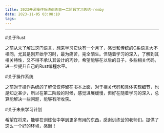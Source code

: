 ```yaml
---
title: 2023开源操作系统训练营一二阶段学习总结-remby
date: 2023-11-05 03:08:10
tags:
---
```

---
#关于Rust    

之前从未了解过这门语言，想来学习它快有一个月了，感觉和传统的C系语言大不相同，尤其是刚开始学习时，最为痛苦，完全陌生。但随着学习的深入，了解到其相关特性，又不得不承认其设计的巧妙，希望能够在以后的日子，多些相关代码，进一步提升自己的Rust编程水平。  

#关于操作系统  

之前对于操作系统的了解仅仅停留在书本上面，对于相关代码和具体实现细节，也是知之甚少，所以在第二阶段的时候，感觉进展缓慢，但好在随着学习的深入，总算能解决一些问题，能够有所收获。  

#关于未来学习计划  

希望在将来，能够在训练营中学到更多有用的东西，感谢训练营的老师们，提供了这么一个好的环境，感谢！